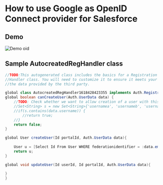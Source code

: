 # How to use Google as OpenID Connect provider for Salesforce

## Demo
![Demo oid](img/openIdconnect-SF-Google-1.gif)

## Sample AutocreatedRegHandler class

```java 
//TODO:This autogenerated class includes the basics for a Registration
//Handler class. You will need to customize it to ensure it meets your needs and
//the data provided by the third party.

global class AutocreatedRegHandler1618428423355 implements Auth.RegistrationHandler{
global boolean canCreateUser(Auth.UserData data) {
    //TODO: Check whether we want to allow creation of a user with this data
    //Set<String> s = new Set<String>{'usernamea', 'usernameb', 'usernamec'};
    //if(s.contains(data.username)) {
        //return true;
    //}
    return false;
}

global User createUser(Id portalId, Auth.UserData data){
    
    User u = [Select Id From User WHERE federationidentifier = :data.email LIMIT 1];
    return u;
}

global void updateUser(Id userId, Id portalId, Auth.UserData data){
     
}
}
```
